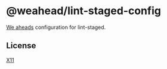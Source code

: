 # @weahead/lint-staged-config

[We aheads](https://www.weahead.se/) configuration for lint-staged.

## License

[X11](LICENSE)
